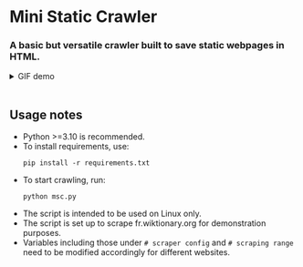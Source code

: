 Mini Static Crawler
===========================================
### A basic but versatile crawler built to save static webpages in HTML.
<details>
  <summary>GIF demo</summary>

  ![demo](https://ptpimg.me/l48mm0.gif)
  :warning: Use [this link](https://ptpimg.me/l48mm0.gif) if the GIF fails to render.
</details>
<br>

Usage notes
-----------------------------
* Python >=3.10 is recommended.
* To install requirements, use:
  ```properties
  pip install -r requirements.txt
* To start crawling, run:
  ```properties
  python msc.py
* The script is intended to be used on Linux only.
* The script is set up to scrape fr.wiktionary.org for demonstration purposes.
* Variables including those under `# scraper config` and `# scraping range` need to be modified accordingly for different websites.
